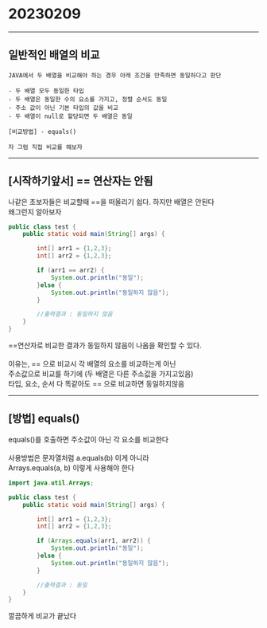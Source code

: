 # 20230209
***
## 일반적인 배열의 비교
```
JAVA에서 두 배열을 비교해야 하는 경우 아래 조건을 만족하면 동일하다고 판단

- 두 배열 모두 동일한 타입
- 두 배열은 동일한 수의 요소를 가지고, 정렬 순서도 동일
- 주소 값이 아닌 기본 타입의 값을 비교
- 두 배열이 null로 할당되면 두 배열은 동일

[비교방법] - equals() 

자 그럼 직접 비교를 해보자
```

---
## [시작하기앞서]  == 연산자는 안됨
나같은 초보자들은 비교할때 ==을 떠올리기 쉽다.  하지만 배열은 안된다 <br>
왜그런지 알아보자 <br>
```java
public class test {
    public static void main(String[] args) {

        int[] arr1 = {1,2,3};
        int[] arr2 = {1,2,3};

        if (arr1 == arr2) {
            System.out.println("동일");
        }else {
            System.out.println("동일하지 않음");
        }

        //출력결과 : 동일하지 않음
    }
}
```
==연산자로 비교한 결과가 동일하지 않음이 나옴을 확인할 수 있다. <br><br>
이유는, == 으로 비교시 각 배열의 요소를 비교하는게 아닌 <br>
주소값으로 비교를 하기에 (두 배열은 다른 주소값을 가지고있음) <br>
타입, 요소, 순서 다 똑같아도 == 으로 비교하면 동일하지않음

---
## [방법] equals()
equals()를 호출하면 주소값이 아닌 각 요소를 비교한다 <br><br>
사용방법은 문자열처럼 a.equals(b) 이게 아니라 <br>
Arrays.equals(a, b) 이렇게 사용해야 한다<br>
```java
import java.util.Arrays;

public class test {
    public static void main(String[] args) {

        int[] arr1 = {1,2,3};
        int[] arr2 = {1,2,3};

        if (Arrays.equals(arr1, arr2)) {
            System.out.println("동일");
        }else {
            System.out.println("동일하지 않음");
        }

        //출력결과 : 동일
    }
}
```
깔끔하게 비교가 끝났다